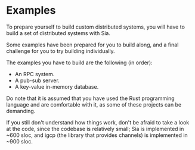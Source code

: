 # Examples

To prepare yourself to build custom distributed systems,
you will have to build a set of distributed systems with Sia.

Some examples have been prepared for you to build along,
and a final challenge for you to try building individually.

The examples you have to build are the following (in order):
- An RPC system.
- A pub-sub server.
- A key-value in-memory database.

Do note that it is assumed that you have used the Rust programming language
and are comfortable with it, as some of these projects can be demanding.

If you still don't understand how things work, don't be afraid to take a look
at the code, since the codebase is relatively small; Sia is implemented in ~600 sloc,
and igcp (the library that provides channels) is implemented in ~900 sloc.
